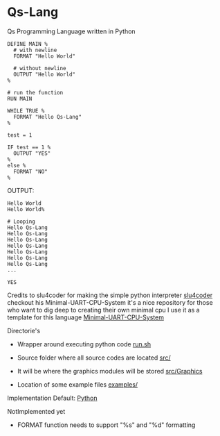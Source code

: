 # Qs-Lang
Qs Programming Language written in Python

```qs 
DEFINE MAIN %
  # with newline
  FORMAT "Hello World"
  
  # without newline
  OUTPUT "Hello World"
%

# run the function
RUN MAIN

WHILE TRUE %
  FORMAT "Hello Qs-Lang"
%

test = 1 

IF test == 1 %
  OUTPUT "YES"
% 
else %
  FORMAT "NO"
%
```

OUTPUT:
```qs 
Hello World
Hello World%

# Looping
Hello Qs-Lang
Hello Qs-Lang
Hello Qs-Lang
Hello Qs-Lang
Hello Qs-Lang
Hello Qs-Lang
Hello Qs-Lang
...

YES
```

Credits to slu4coder for making the simple python interpreter
[slu4coder](https://github.com/slu4coder/)
checkout his Minimal-UART-CPU-System it's a nice repository for 
those who want to dig deep to creating their own minimal cpu
I use it as a template for this language
[Minimal-UART-CPU-System](https://github.com/slu4coder/Minimal-UART-CPU-System)

Directorie's
  - Wrapper around executing python code
  [run.sh](./run.sh)

  - Source folder where all source codes are located
  [src/](./src/)

  - It will be where the graphics modules will be stored
  [src/Graphics](./src/Graphics/)
  
  - Location of some example files
  [examples/](./examples/)

Implementation
  Default: [Python](python.org)

NotImplemented yet
  - FORMAT function needs to support "%s" and "%d" formatting
